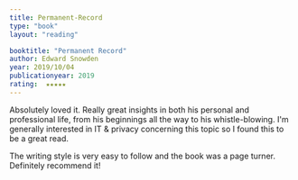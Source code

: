 ```yaml
---
title: Permanent-Record
type: "book"
layout: "reading"

booktitle: "Permanent Record"
author: Edward Snowden
year: 2019/10/04
publicationyear: 2019
rating:  ★★★★★
---
```


Absolutely loved it. Really great insights in both his personal and professional life, from his beginnings all the way to his whistle-blowing. I'm generally interested in IT & privacy concerning this topic so I found this to be a great read. 

The writing style is very easy to follow and the book was a page turner. Definitely recommend it!
